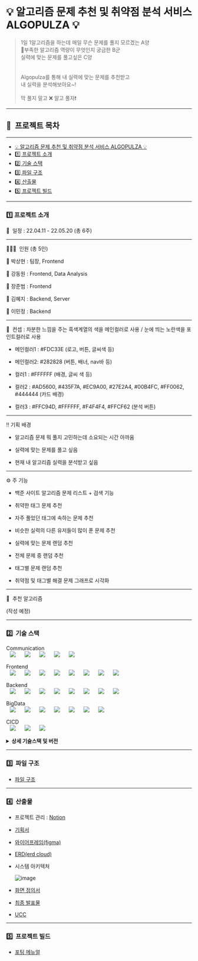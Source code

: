 # 💡 알고리즘 문제 추천 및 취약점 분석 서비스 ALGOPULZA 💡

> 1일 1알고리즘을 하는데 매일 무슨 문제를 풀지 모르겠는 A양 <br>
> 부족한 알고리즘 역량이 무엇인지 궁금한 B군 <br>
> 실력에 맞는 문제를 풀고싶은 C양 <br>
> <br>
>  <br>
> Algopulza를 통해 내 실력에 맞는 문제를 추천받고 <br>
> 내 실력을 분석해보아요~! <br>
> <br>
> 막 풀지 말고 ❌  알고 풀자❗️<br>

---

## 📎   프로젝트 목차

---

- [💡 알고리즘 문제 추천 및 취약점 분석 서비스 ALGOPULZA 💡](#💡-알고리즘-문제-추천-및-취약점-분석-서비스-ALGOPULZA-💡)
- [1️⃣ 프로젝트 소개](#1️⃣-프로젝트-소개)
- [2️⃣ 기술 스택](#2️⃣-기술-스택)
- [3️⃣ 파일 구조](#3️⃣-파일-구조)
- [4️⃣ 산출물](#4️⃣-산출물)
- [5️⃣ 프로젝트 빌드](#5️⃣-프로젝트-빌드)

---

### 1️⃣ 프로젝트 소개

📆  일정 : 22.04.11 - 22.05.20 (총 6주)

- - - - - - - - - - - - - - - - - - - - - - - - - - - - - -

👨‍👨‍👦‍  인원 (총 5인)

🧑 박상현 : 팀장, Frontend

🧑 강동원 : Frontend, Data Analysis

🧑 장준범 : Frontend

👩 김혜지 : Backend, Server

👩 이민정 : Backend 

- - - - - - - - - - - - - - - - - - - - - - - - - - - - - -

🎨  컨셉 : 차분한 느낌을 주는 흑색계열의 색을 메인컬러로 사용 / 눈에 띄는 노란색을 포인트컬러로 사용

- 메인컬러1 : #FDC33E (로고, 버튼, 글씨색 등)

- 메인컬러2: #282828 (버튼, 배너, nav바 등)

- 컬러1 : #FFFFFF (배경, 글씨 색 등)

- 컬러2 : #AD5600, #435F7A, #EC9A00, #27E2A4, #00B4FC, #FF0062, #444444  (카드 배경)

- 컬러3 : #FFC94D, #FFFFFF, #F4F4F4, #FFCF62 (분석 버튼)

- - - - - - - - - - - - - - - - - - - - - - - - - - - - - -

‼️  기획 배경 

- 알고리즘 문제 뭐 풀지 고민하는데 소요되는 시간 아까움

- 실력에 맞는 문제를 풀고 싶음

- 현재 내 알고리즘 실력을 분석받고 싶음

- - - - - - - - - - - - - - - - - - - - - - - - - - - - - -

⚙️  주 기능

- 백준 사이트 알고리즘 문제 리스트 + 검색 기능

- 취약한 태그 문제 추천

- 자주 풀었던 태그에 속하는 문제 추천

- 비슷한 실력의 다른 유저들이 많이 푼 문제 추천

- 실력에 맞는 문제 랜덤 추천

- 전체 문제 중 랜덤 추천

- 태그별 문제 랜덤 추천

- 취약점 및 태그별 해결 문제 그래프로 시각화

- - - - - - - - - - - - - - - - - - - - - - - - - - - - - -

🧐  추천 알고리즘 

 (작성 예정)

---

### 2️⃣  기술 스택
Communication <br/>
<img src="https://img.shields.io/badge/Jira-0052CC?style=for-the-badge&logo=JiraSoftware&logoColor=white" style="height : auto; margin-left : 10px; margin-right : 10px;"/>
<img src="https://img.shields.io/badge/GitLab-FC6D26?style=for-the-badge&logo=GitLab&logoColor=white" style="height : auto; margin-left : 10px; margin-right : 10px;"/>
<img src="https://img.shields.io/badge/Mattermost-0058CC?style=for-the-badge&logo=Mattermost&logoColor=white" style="height : auto; margin-left : 10px; margin-right : 10px;"/>
<img src="https://img.shields.io/badge/Notion-000000?style=for-the-badge&logo=Notion&logoColor=white" style="height : auto; margin-left : 10px; margin-right : 10px;"/>
<img src="https://img.shields.io/badge/Figma-F24E1E?style=for-the-badge&logo=Figma&logoColor=white" style="height : auto; margin-left : 10px; margin-right : 10px;"/>

Frontend <br/>
<img src="https://img.shields.io/badge/Visual Studio Code-007ACC?style=for-the-badge&logo=Visual Studio Code&logoColor=white" style="height : auto; margin-left : 10px; margin-right : 10px;"/>
<img src="https://img.shields.io/badge/HTML5-E34F26?style=for-the-badge&logo=HTML5&logoColor=white" style="height : auto; margin-left : 10px; margin-right : 10px;"/>
<img src="https://img.shields.io/badge/CSS3-1572B6?style=for-the-badge&logo=CSS3&logoColor=white" style="height : auto; margin-left : 10px; margin-right : 10px;"/>
<img src="https://img.shields.io/badge/TypeScript-3178C6?style=for-the-badge&logo=TypeScript&logoColor=white" style="height : auto; margin-left : 10px; margin-right : 10px;"/>
<img src="https://img.shields.io/badge/Next.js-000000?style=for-the-badge&logo=Next.js&logoColor=white" style="height : auto; margin-left : 10px; margin-right : 10px;"/>
<img src="https://img.shields.io/badge/React-61DAFB?style=for-the-badge&logo=React&logoColor=white" style="height : auto; margin-left : 10px; margin-right : 10px;"/>
<img src="https://img.shields.io/badge/styled-components-DB7093?style=for-the-badge&logo=styled-components&logoColor=white" style="height : auto; margin-left : 10px; margin-right : 10px;"/>
<img src="https://img.shields.io/badge/MUI-007FFF?style=for-the-badge&logo=MUI&logoColor=white" style="height : auto; margin-left : 10px; margin-right : 10px;"/>

Backend <br/>
<img src="https://img.shields.io/badge/IntelliJ-000000?style=for-the-badge&logo=IntelliJ&logoColor=white" style="height : auto; margin-left : 10px; margin-right : 10px;"/>
<img src="https://img.shields.io/badge/Java-007396?style=for-the-badge&logo=Java&logoColor=white" style="height : auto; margin-left : 10px; margin-right : 10px;"/>
<img src="https://img.shields.io/badge/Spring Boot-6DB33F?style=for-the-badge&logo=Spring Boot&logoColor=white" style="height : auto; margin-left : 10px; margin-right : 10px;"/>
<img src="https://img.shields.io/badge/Swagger-85EA2D?style=for-the-badge&logo=Swagger&logoColor=white" style="height : auto; margin-left : 10px; margin-right : 10px;"/>
<img src="https://img.shields.io/badge/JSON Web Tokens-000000?style=for-the-badge&logo=JSON Web Tokens&logoColor=white" style="height : auto; margin-left : 10px; margin-right : 10px;"/>
<img src="https://img.shields.io/badge/Spring Security-6DB33F?style=for-the-badge&logo=Spring Security&logoColor=white" style="height : auto; margin-left : 10px; margin-right : 10px;"/>
<img src="https://img.shields.io/badge/Gradle-02303A?style=for-the-badge&logo=Gradle&logoColor=white" style="height : auto; margin-left : 10px; margin-right : 10px;"/>
<img src="https://img.shields.io/badge/MySQL-4479A1?style=for-the-badge&logo=MySQL&logoColor=white" style="height : auto; margin-left : 10px; margin-right : 10px;"/>

BigData <br/>
<img src="https://img.shields.io/badge/Python-3776AB?style=for-the-badge&logo=Python&logoColor=white" style="height : auto; margin-left : 10px; margin-right : 10px;"/>
<img src="https://img.shields.io/badge/Flask-000000?style=for-the-badge&logo=Flask&logoColor=white" style="height : auto; margin-left : 10px; margin-right : 10px;"/>
<img src="https://img.shields.io/badge/NumPy-013243?style=for-the-badge&logo=NumPy&logoColor=white" style="height : auto; margin-left : 10px; margin-right : 10px;"/>
<img src="https://img.shields.io/badge/pandas-150458?style=for-the-badge&logo=pandas&logoColor=white" style="height : auto; margin-left : 10px; margin-right : 10px;"/>
<img src="https://img.shields.io/badge/scikit-learn-F7931E?style=for-the-badge&logo=scikit-learn&logoColor=white" style="height : auto; margin-left : 10px; margin-right : 10px;"/>
<img src="https://img.shields.io/badge/SciPy-8CAAE6?style=for-the-badge&logo=SciPy&logoColor=white" style="height : auto; margin-left : 10px; margin-right : 10px;"/>
<img src="https://img.shields.io/badge/MongoDB-47A248?style=for-the-badge&logo=MongoDB&logoColor=white" style="height : auto; margin-left : 10px; margin-right : 10px;"/>

CICD <br/>
<img src="https://img.shields.io/badge/Amazon AWS-232F3E?style=for-the-badge&logo=Amazon AWS&logoColor=white" style="height : auto; margin-left : 10px; margin-right : 10px;"/>
<img src="https://img.shields.io/badge/Docker-2496ED?style=for-the-badge&logo=Docker&logoColor=white" style="height : auto; margin-left : 10px; margin-right : 10px;"/>
<img src="https://img.shields.io/badge/NGINX-009639?style=for-the-badge&logo=NGINX&logoColor=white" style="height : auto; margin-left : 10px; margin-right : 10px;"/>
<br/>
<details><summary> <b> 상세 기술스택 및 버전</b> </summary>

|     구분     |      기술스택     |     버전   |
|--------------| ------------------|------------|
| 이슈관리      | Jira              | \-         |
| 형상관리      | Gitlab            | \-         |
| 커뮤니케이션  | Mattermost        | \-         |
|              | Gathertown        | \-         |
|              | Notion            | \-         |
|              | Figma             | \-         |
| OS           | Window10          | \-         |
|              | Mac               | \-         |
| IDE          | IntelliJ          | \-         |
|              | Visual Studio Code| 1.67.1     |
| Frontend     | HTML5             | \-         |
|              | CSS3              | \-         |
|              | TypeScript        | 4.6.3      |
|              | Next.js           | 12.1.5     |
|              | React             | 18.0.8     |
|              | Recoil            | 0.7.2      |
|              | styled-components | 5.3.5      |
|              | apexcharts        | 3.35.0     |
|              | slick-carousel    | 1.8.1      |
|              | mui/material      | 5.6.3      |
| Backend      | Java              | 11         |
|              | SpringBoot        | 2.6.x      |
|              | Swagger           | 3.x.x      |
|              | QueryDsl-JPA      | 5.x.x      |
|              | JWT               | 0.9.       |
|              | Lombok            | \-         |
|              | Security          | 2.5.5      |
|              | Validation        | 2.6.2      |
|              | AWS               | 2.2.6      |
|              | Gradle            | 7.4.2      |
| BigData      | Python            | 3.9.6      |
|              | Flask             | 2.1.1      |
|              | Numpy             | 1.22.3     |
|              | Pandas            | 1.4.2      |
|              | Scikit-learn      | 1.0.2      |
|              | Scipy             | 1.8.0      |
|              | Sklearn           | 0.0        |
| Database     | MySQL Workbench   | 8.0.x      |
|              | Mongo DB          | \-         |
|              | AWS S3            | \-         |
|              | AWS RDS           | \-         |
| CI/CD        | AWS EC2           | \-         |
|              | Jenkins           | \-         |
|              | Docker            | \-         |
|              | Ngnix             | \-         |

</details>

---

### 3️⃣  파일 구조

- [파일 구조](https://2dend.notion.site/AlgoPulza-ec55f81336584d8a95cba93d540c8c9f)

---

### 4️⃣  산출물

- 프로젝트 관리 : [Notion](https://2dend.notion.site/b02854c5d8d04c6eaeac11b767be14a3)

- [기획서]()

- [와이어프레임(figma)](https://www.figma.com/file/dKmIaVcWei43K9BTvlIFg6/SSAFY_3rd_%EC%95%8C%EA%B3%A0%ED%92%80%EC%9E%90?node-id=0%3A1)

- [ERD(erd cloud)](https://www.erdcloud.com/d/we74NfuvTHumNZza9)
- 시스템 아키텍처

  ![image](https://user-images.githubusercontent.com/38188374/167995185-e30056b1-8250-465a-8160-ac1451864d15.png)

- [화면 정의서]()

- [최종 발표물]()

- [UCC](https://www.youtube.com/watch?v=pg8k7BAyT4M)

---

### 5️⃣  프로젝트 빌드

- [포팅 메뉴얼]()
